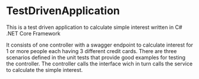 # TestDrivenApplication
This is a test driven application to calculate simple interest written in C# .NET Core Framework

It consists of one controller with a swagger endpoint to calculate interest for 1 or more people each having 3 different credit cards. There are three scenarios defined in the unit tests that provide good examples for testing the controller. The controller calls the interface wich in turn calls the service to calculate the simple interest.
